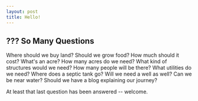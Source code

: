 ```yaml
---
layout: post
title: Hello!
---
```


## ??? So Many Questions 
Where should we buy land? Should we grow food? How much should it cost? What's an acre? How many acres do we need? What kind of structures would we need? How many people will be there? What utilities do we need? Where does a septic tank go? Will we need a well as well? Can we be near water? Should we have a blog explaining our journey?

At least that last question has been answered -- welcome.
